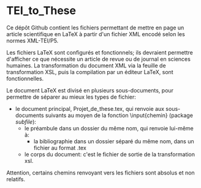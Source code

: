 # TEI_to_These

Ce dépôt Github contient les fichiers permettant de mettre en page un article scientifique en LaTeX à partir d'un fichier XML encodé selon les normes XML-TEI/P5. 

Les fichiers LaTeX sont configurés et fonctionnels; ils devraient permettre d'afficher ce que nécessite un article de revue ou de journal en sciences humaines. La transformation du document XML via la feuille de transformation XSL, puis la compilation par un éditeur LaTeX, sont fonctionnelles. 

Le document LaTeX est divisé en plusieurs sous-documents, pour permettre de séparer au mieux les types de fichier:
* le document principal, Projet_de_these.tex, qui renvoie aux sous-documents suivants au moyen de la fonction \input{chemin} (package *subfile*):
  * le préambule dans un dossier du même nom, qui renvoie lui-même à: 
    * la bibliographie dans un dossier séparé du même nom, dans un fichier au format .tex
  * le corps du document: c'est le fichier de sortie de la transformation xsl. 

Attention, certains chemins renvoyant vers les fichiers sont absolus et non relatifs. 

